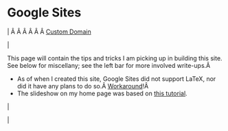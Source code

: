 <head>
<meta name="generator" content="HTML Tidy for Linux (vers 25 March 2009), see www.w3.org">
  <meta http-equiv="Content-Type" content="text/html; charset=us-ascii">

  <title>Google Sites</title>
  <style type="text/css">
li.c6 {text-align:justify}
  a.c5 {background-color:transparent}
  span.c4 {background-color:transparent}
  div.c3 {text-align:justify}
  a.c2 {font-size:small}
  span.c1 {font-size:small}
  </style>

</head>

# Google Sites

  

| 
Â Â Â 
 Â Â Â [Custom Domain](https://sites.google.com/site/tayloredwardpeterson/tutorials/googlesites/customdomainwithgooglesitesanddreamhost)

 | 

 This page will contain the tips and tricks I am picking up in building this site. See below for miscellany; see the left bar for more involved write-ups.Â 

- As of when I created this site, Google Sites did not support LaTeX, nor did it have any plans to do so.Â [Workaround](http://www.codecogs.com/latex/eqneditor.php)!Â 
- The slideshow on my home page was based on [this tutorial](http://www.steegle.com/websites/google-sites-howtos/docs-presentation-slider-gadget).

 | 
  

 |

  

